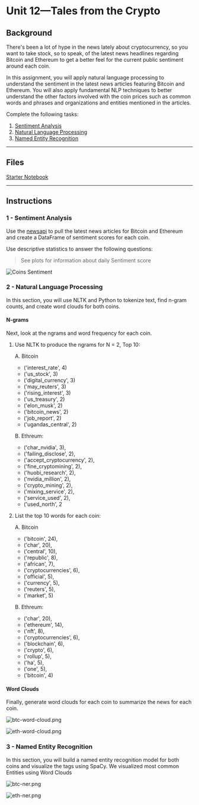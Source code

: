 # Unit 12—Tales from the Crypto


## Background

There's been a lot of hype in the news lately about cryptocurrency, so you want to take stock, so to speak, of the latest news headlines regarding Bitcoin and Ethereum to get a better feel for the current public sentiment around each coin.

In this assignment, you will apply natural language processing to understand the sentiment in the latest news articles featuring Bitcoin and Ethereum. You will also apply fundamental NLP techniques to better understand the other factors involved with the coin prices such as common words and phrases and organizations and entities mentioned in the articles.

Complete the following tasks:

1. [Sentiment Analysis](#1---Sentiment-Analysis)
2. [Natural Language Processing](#2---Natural-Language-Processing)
3. [Named Entity Recognition](#3---Named-Entity-Recognition)

---

## Files

[Starter Notebook](Starter_Code/crypto_sentiment.ipynb)

---

## Instructions

### 1 - Sentiment Analysis

Use the [newsapi](https://newsapi.org/) to pull the latest news articles for Bitcoin and Ethereum and create a DataFrame of sentiment scores for each coin.

Use descriptive statistics to answer the following questions:


> See plots for information about daily Sentiment score


![Coins Sentiment](Images/coins_sentimental.png)



### 2 - Natural Language Processing

In this section, you will use NLTK and Python to tokenize text, find n-gram counts, and create word clouds for both coins. 


#### N-grams

Next, look at the ngrams and word frequency for each coin.

1. Use NLTK to produce the ngrams for N = 2, Top 10:
    
    
    A. Bitcoin
    * ('interest_rate', 4)
    * ('us_stock', 3)
    * ('digital_currency', 3)
    * ('may_reuters', 3)
    * ('rising_interest', 3)
    * ('us_treasury', 2)
    * ('elon_musk', 2)
    * ('bitcoin_news', 2)
    * ('job_report', 2)
    * ('ugandas_central', 2)
    
    B. Ethreum:
    * ('char_nvidia', 3),
    * ('failing_disclose', 2),
    * ('accept_cryptocurrency', 2),
    * ('fine_cryptomining', 2),
    * ('huobi_research', 2),
    * ('nvidia_million', 2),
    * ('crypto_mining', 2),
    * ('mixing_service', 2),
    * ('service_used', 2),
    * ('used_north', 2

2. List the top 10 words for each coin:

    A. Bitcoin
    * ('bitcoin', 24),
    * ('char', 20),
    * ('central', 10),
    * ('republic', 8),
    * ('african', 7),
    * ('cryptocurrencies', 6),
    * ('official', 5),
    * ('currency', 5),
    * ('reuters', 5),
    * ('market', 5)
    
    B. Ethreum:
    * ('char', 20),
    * ('ethereum', 14),
    * ('nft', 8),
    * ('cryptocurrencies', 6),
    * ('blockchain', 6),
    * ('crypto', 6),
    * ('rollup', 5),
    * ('ha', 5),
    * ('one', 5),
    * ('bitcoin', 4)

#### Word Clouds

Finally, generate word clouds for each coin to summarize the news for each coin.

![btc-word-cloud.png](Images/bitcoin_word_cloud.png)

![eth-word-cloud.png](Images/eth_word_cloud.png)


### 3 - Named Entity Recognition

In this section, you will build a named entity recognition model for both coins and visualize the tags using SpaCy. We visualized most common Entities using Word Clouds

![btc-ner.png](Images/btc_ner_word_cloud.png)

![eth-ner.png](Images/eth_ner_word_cloud.png)

